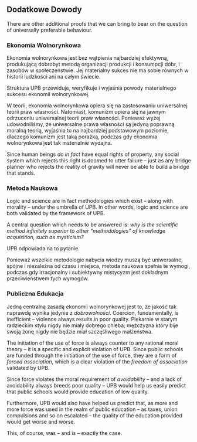 ## Dodatkowe Dowody

There are other additional proofs that we can bring to bear on the question of universally preferable behaviour.

### Ekonomia Wolnorynkowa

Ekonomia wolnorynkowa jest bez wątpienia najbardziej efektywną, produkującą dobrobyt metodą organizacji produkcji i konsumpcji dóbr, i zasobów w społeczeństwie. Jej materialny sukces nie ma sobie równych w historii ludzkości ani na całym świecie.

Struktura UPB przewiduje, weryfikuje i wyjaśnia powody materialnego sukcesu ekonomii wolnorynkowej.

W teorii, ekonomia wolnorynkowa opiera się na zastosowaniu uniwersalnej teorii praw własności. Natomiast, komunizm opiera się na jawnym odrzuceniu uniwersalnej teorii praw własności. Ponieważ wyżej udowodniliśmy, że uniwersalne prawa własności są jedyną poprawną moralną teorią, wyjaśnia to na najbardziej podstawowym poziomie, dlaczego komunizm jest taką porażką, podczas gdy ekonomia wolnorynkowa jest tak materialnie wydajna.

Since human beings *do in fact* have equal rights of property, any social system which rejects this right is doomed to utter failure – just as any bridge planner who rejects the reality of gravity will never be able to build a bridge that stands.

### Metoda Naukowa

Logic and science are in fact methodologies which exist – along with morality – under the umbrella of UPB. In other words, logic and science are both validated by the framework of UPB.

A central question which needs to be answered is: *why is the scientific method infinitely superior to other “methodologies” of knowledge acquisition, such as mysticism?*

UPB odpowiada na to pytanie.

Ponieważ wszelkie metodologie nabycia wiedzy muszą być uniwersalne, spójne i niezależna od czasu i miejsca, metoda naukowa spełnia te wymogi, podczas gdy irracjonalny i subiektywny mistycyzm jest dokładnym przeciwieństwem tych wymogów.

### Publiczna Edukacja

Jedną centralną zasadą ekonomii wolnorynkowej jest to, że jakość tak naprawdę wynika jedynie z *dobrowolności*. Coercion, fundamentally, is inefficient – violence always results in poor quality. Piekarnie w starym radzieckim stylu nigdy nie miały dobrego chleba; mężczyzna który bije swoją żonę nigdy nie będzie miał szczęśliwego małżeństwa.

The initiation of the use of force is always counter to any rational moral theory – it is a specific and explicit violation of UPB. Since public schools are funded through the initiation of the use of force, they are a form of *forced association*, which is a clear violation of the *freedom of association* validated by UPB.

Since force violates the moral requirement of *avoidability* – and a lack of avoidability always breeds poor quality – UPB would help us easily predict that public schools would provide education of low quality.

Furthermore, UPB would also have helped us predict that, as more and more force was used in the realm of public education – as taxes, union compulsions and so on escalated – the quality of the education provided would get worse and worse.

This, of course, was – and is – exactly the case.
